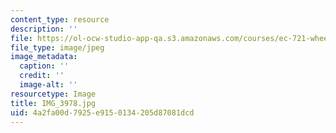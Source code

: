 ```yaml
---
content_type: resource
description: ''
file: https://ol-ocw-studio-app-qa.s3.amazonaws.com/courses/ec-721-wheelchair-design-in-developing-countries-spring-2009/4a2fa00d7925e9150134205d87081dcd_IMG_3978.jpg
file_type: image/jpeg
image_metadata:
  caption: ''
  credit: ''
  image-alt: ''
resourcetype: Image
title: IMG_3978.jpg
uid: 4a2fa00d-7925-e915-0134-205d87081dcd
---
```

